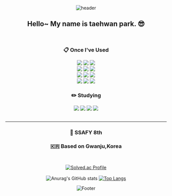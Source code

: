 <div align="center">

![header](https://capsule-render.vercel.app/api?&color=gradient&height=280&text=pthwan27&animation=fadeIn&fontAlignY=40&type=wave)


##  Hello~ My name is taehwan park. 😎

<br/>
  
###  :clipboard: Once I've Used 
<img src="https://img.shields.io/badge/JAVA-007396?style=for-the-badge&logo=Java&logoColor=white">
<img src="https://img.shields.io/badge/Spring-6DB33F?style=for-the-badge&logo=Spring&logoColor=white">
<img src="https://img.shields.io/badge/MySQL-4479A1?style=for-the-badge&logo=MySQL&logoColor=white">

<br/>
<img src="https://img.shields.io/badge/HTML5-E34F26?style=for-the-badge&logo=html5&logoColor=white">
<img src="https://img.shields.io/badge/CSS3-1572B6?style=for-the-badge&logo=CSS3&logoColor=white"> 
<img src="https://img.shields.io/badge/JavaScript-323330?style=for-the-badge&logo=javascript&logoColor=F7DF1E">

<br/>
<img src="https://img.shields.io/badge/Vue.js-35495E?style=for-the-badge&logo=vuedotjs&logoColor=4FC08D">
<img src="https://img.shields.io/badge/eslint-3A33D1?style=for-the-badge&logo=eslint&logoColor=white">
<img src="https://img.shields.io/badge/prettier-1A2C34?style=for-the-badge&logo=prettier&logoColor=F7BA3E">


<br/>
<img src="https://img.shields.io/badge/VSCode-007ACC?style=for-the-badge&logo=VisualStudioCode&logoColor=white">
<img src="https://img.shields.io/badge/Eclipse-2C2255?style=for-the-badge&logo=Eclipse%20IDE&logoColor=white">
<img src="https://img.shields.io/badge/github-181717?style=for-the-badge&logo=github&logoColor=white">
 

<br/>

### :pencil2: Studying
<img src="https://img.shields.io/badge/React-20232A?style=for-the-badge&logo=react&logoColor=61DAFB">
<img src="https://img.shields.io/badge/Node.js-339933?style=for-the-badge&logo=nodedotjs&logoColor=white">
<img src="https://img.shields.io/badge/next.js-000000?style=for-the-badge&logo=nextdotjs&logoColor=white">
<img src="https://img.shields.io/badge/JavaScript-323330?style=for-the-badge&logo=javascript&logoColor=F7DF1E">

 <br/>
 <br/>
 <hr/>
</div>

<div align ="center">
  
   ###  💙 SSAFY 8th
   ###  🇰🇷 Based on Gwanju,Korea
  <br/>
   
   [![Solved.ac Profile](http://mazassumnida.wtf/api/generate_badge?boj=parkssuu2)](https://solved.ac/parkssuu2) 
   <br/><br/>
   ![Anurag's GitHub stats](https://github-readme-stats.vercel.app/api?username=pthwan27&show_icons=true&theme=highconstrast)
   [![Top Langs](https://github-readme-stats.vercel.app/api/top-langs/?username=pthwan27&layout=compact)](https://github.com/pthwan27/github-readme-stats)   
 
</div>

<div align="center">

![Footer](https://capsule-render.vercel.app/api?type=waving&color=gradient&height=200&section=footer)

</div>
